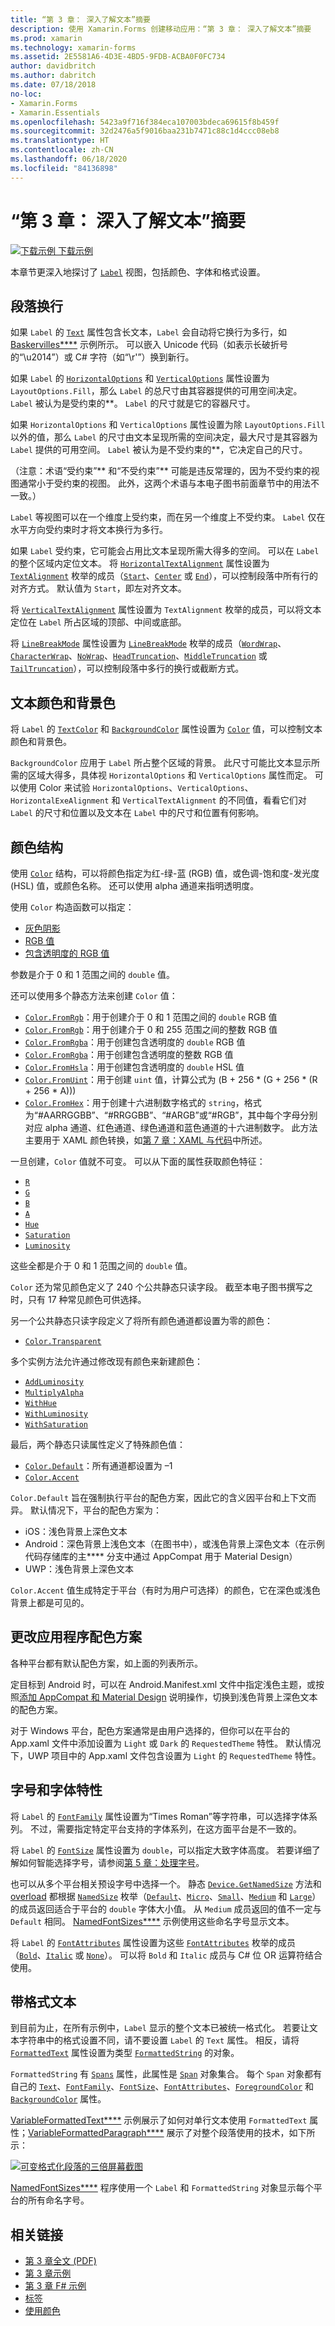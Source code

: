 ```yaml
---
title: “第 3 章： 深入了解文本”摘要
description: 使用 Xamarin.Forms 创建移动应用：“第 3 章： 深入了解文本”摘要
ms.prod: xamarin
ms.technology: xamarin-forms
ms.assetid: 2E5581A6-4D3E-4BD5-9FDB-ACBA0F0FC734
author: davidbritch
ms.author: dabritch
ms.date: 07/18/2018
no-loc:
- Xamarin.Forms
- Xamarin.Essentials
ms.openlocfilehash: 5423a9f716f384eca107003bdeca69615f8b459f
ms.sourcegitcommit: 32d2476a5f9016baa231b7471c88c1d4ccc08eb8
ms.translationtype: HT
ms.contentlocale: zh-CN
ms.lasthandoff: 06/18/2020
ms.locfileid: "84136898"
---
```

# <a name="summary-of-chapter-3-deeper-into-text"></a>“第 3 章： 深入了解文本”摘要

[![下载示例](~/media/shared/download.png) 下载示例](https://github.com/xamarin/xamarin-forms-book-samples/tree/master/Chapter03)

本章节更深入地探讨了 [`Label`](xref:Xamarin.Forms.Label) 视图，包括颜色、字体和格式设置。

## <a name="wrapping-paragraphs"></a>段落换行

如果 `Label` 的 [`Text`](xref:Xamarin.Forms.Label.Text) 属性包含长文本，`Label` 会自动将它换行为多行，如 [Baskervilles****](https://github.com/xamarin/xamarin-forms-book-samples/tree/master/Chapter03/Baskervilles) 示例所示。 可以嵌入 Unicode 代码（如表示长破折号的“\u2014”）或 C# 字符（如“\r'”）换到新行。

如果 `Label` 的 [`HorizontalOptions`](xref:Xamarin.Forms.View.HorizontalOptions) 和 [`VerticalOptions`](xref:Xamarin.Forms.View.VerticalOptions) 属性设置为 `LayoutOptions.Fill`，那么 `Label` 的总尺寸由其容器提供的可用空间决定。 `Label` 被认为是受约束的**。 `Label` 的尺寸就是它的容器尺寸。

如果 `HorizontalOptions` 和 `VerticalOptions` 属性设置为除 `LayoutOptions.Fill` 以外的值，那么 `Label` 的尺寸由文本呈现所需的空间决定，最大尺寸是其容器为 `Label` 提供的可用空间。 `Label` 被认为是不受约束的**，它决定自己的尺寸。

（注意：术语“受约束”** 和“不受约束”** 可能是违反常理的，因为不受约束的视图通常小于受约束的视图。 此外，这两个术语与本电子图书前面章节中的用法不一致。）

`Label` 等视图可以在一个维度上受约束，而在另一个维度上不受约束。 `Label` 仅在水平方向受约束时才将文本换行为多行。

如果 `Label` 受约束，它可能会占用比文本呈现所需大得多的空间。 可以在 `Label` 的整个区域内定位文本。 将 [`HorizontalTextAlignment`](xref:Xamarin.Forms.Label.HorizontalTextAlignment) 属性设置为 [`TextAlignment`](xref:Xamarin.Forms.TextAlignment) 枚举的成员（[`Start`](xref:Xamarin.Forms.TextAlignment.Start)、[`Center`](xref:Xamarin.Forms.TextAlignment.Center) 或 [`End`](xref:Xamarin.Forms.TextAlignment.Center)），可以控制段落中所有行的对齐方式。 默认值为 `Start`，即左对齐文本。

将 [`VerticalTextAlignment`](xref:Xamarin.Forms.Label.VerticalTextAlignment) 属性设置为 `TextAlignment` 枚举的成员，可以将文本定位在 `Label` 所占区域的顶部、中间或底部。

将 [`LineBreakMode`](xref:Xamarin.Forms.Label.LineBreakMode) 属性设置为 [`LineBreakMode`](xref:Xamarin.Forms.LineBreakMode) 枚举的成员（[`WordWrap`](xref:Xamarin.Forms.LineBreakMode.WordWrap)、[`CharacterWrap`](xref:Xamarin.Forms.LineBreakMode.CharacterWrap)、[`NoWrap`](xref:Xamarin.Forms.LineBreakMode.NoWrap)、[`HeadTruncation`](xref:Xamarin.Forms.LineBreakMode.HeadTruncation)、[`MiddleTruncation`](xref:Xamarin.Forms.LineBreakMode.MiddleTruncation) 或 [`TailTruncation`](xref:Xamarin.Forms.LineBreakMode.TailTruncation)），可以控制段落中多行的换行或截断方式。

## <a name="text-and-background-colors"></a>文本颜色和背景色

将 `Label` 的 [`TextColor`](xref:Xamarin.Forms.Label.TextColor) 和 [`BackgroundColor`](xref:Xamarin.Forms.VisualElement.BackgroundColor) 属性设置为 [`Color`](xref:Xamarin.Forms.Color) 值，可以控制文本颜色和背景色。

`BackgroundColor` 应用于 `Label` 所占整个区域的背景。 此尺寸可能比文本显示所需的区域大得多，具体视 `HorizontalOptions` 和 `VerticalOptions` 属性而定。 可以使用 Color 来试验 `HorizontalOptions`、`VerticalOptions`、`HorizontalExeAlignment` 和 `VerticalTextAlignment` 的不同值，看看它们对 `Label` 的尺寸和位置以及文本在 `Label` 中的尺寸和位置有何影响。

## <a name="the-color-structure"></a>颜色结构

使用 [`Color`](xref:Xamarin.Forms.Color) 结构，可以将颜色指定为红-绿-蓝 (RGB) 值，或色调-饱和度-发光度 (HSL) 值，或颜色名称。 还可以使用 alpha 通道来指明透明度。

使用 `Color` 构造函数可以指定：

- [灰色阴影](xref:Xamarin.Forms.Color.%23ctor(System.Double))
- [RGB 值](xref:Xamarin.Forms.Color.%23ctor(System.Double,System.Double,System.Double))
- [包含透明度的 RGB 值](xref:Xamarin.Forms.Color.%23ctor(System.Double,System.Double,System.Double,System.Double))

参数是介于 0 和 1 范围之间的 `double` 值。

还可以使用多个静态方法来创建 `Color` 值：

- [`Color.FromRgb`](xref:Xamarin.Forms.Color.FromRgb(System.Double,System.Double,System.Double))：用于创建介于 0 和 1 范围之间的 `double` RGB 值
- [`Color.FromRgb`](xref:Xamarin.Forms.Color.FromRgb(System.Int32,System.Int32,System.Int32))：用于创建介于 0 和 255 范围之间的整数 RGB 值
- [`Color.FromRgba`](xref:Xamarin.Forms.Color.FromRgba(System.Double,System.Double,System.Double,System.Double))：用于创建包含透明度的 `double` RGB 值
- [`Color.FromRgba`](xref:Xamarin.Forms.Color.FromRgba(System.Int32,System.Int32,System.Int32,System.Int32))：用于创建包含透明度的整数 RGB 值
- [`Color.FromHsla`](xref:Xamarin.Forms.Color.FromHsla(System.Double,System.Double,System.Double,System.Double))：用于创建包含透明度的 `double` HSL 值
- [`Color.FromUint`](xref:Xamarin.Forms.Color.FromUint(System.UInt32))：用于创建 `uint` 值，计算公式为 (B + 256 \* (G + 256 \* (R + 256 \* A)))
- [`Color.FromHex`](xref:Xamarin.Forms.Color.FromHex(System.String))：用于创建十六进制数字格式的 `string`，格式为“#AARRGGBB”、“#RRGGBB”、“#ARGB”或“#RGB”，其中每个字母分别对应 alpha 通道、红色通道、绿色通道和蓝色通道的十六进制数字。 此方法主要用于 XAML 颜色转换，如[第 7 章：XAML 与代码](~/xamarin-forms/creating-mobile-apps-xamarin-forms/summaries/chapter07.md)中所述。

一旦创建，`Color` 值就不可变。 可以从下面的属性获取颜色特征：

- [`R`](xref:Xamarin.Forms.Color.R)
- [`G`](xref:Xamarin.Forms.Color.G)
- [`B`](xref:Xamarin.Forms.Color.B)
- [`A`](xref:Xamarin.Forms.Color.A)
- [`Hue`](xref:Xamarin.Forms.Color.Hue)
- [`Saturation`](xref:Xamarin.Forms.Color.Saturation)
- [`Luminosity`](xref:Xamarin.Forms.Color.Luminosity)

这些全都是介于 0 和 1 范围之间的 `double` 值。

`Color` 还为常见颜色定义了 240 个公共静态只读字段。 截至本电子图书撰写之时，只有 17 种常见颜色可供选择。

另一个公共静态只读字段定义了将所有颜色通道都设置为零的颜色：

- [`Color.Transparent`](xref:Xamarin.Forms.Color.Transparent)

多个实例方法允许通过修改现有颜色来新建颜色：

- [`AddLuminosity`](xref:Xamarin.Forms.Color.AddLuminosity(System.Double))
- [`MultiplyAlpha`](xref:Xamarin.Forms.Color.MultiplyAlpha(System.Double))
- [`WithHue`](xref:Xamarin.Forms.Color.WithHue(System.Double))
- [`WithLuminosity`](xref:Xamarin.Forms.Color.WithLuminosity(System.Double))
- [`WithSaturation`](xref:Xamarin.Forms.Color.WithSaturation(System.Double))

最后，两个静态只读属性定义了特殊颜色值：

- [`Color.Default`](xref:Xamarin.Forms.Color.Default)：所有通道都设置为 &ndash;1
- [`Color.Accent`](xref:Xamarin.Forms.Color.Accent)

`Color.Default` 旨在强制执行平台的配色方案，因此它的含义因平台和上下文而异。 默认情况下，平台的配色方案为：

- iOS：浅色背景上深色文本
- Android：深色背景上浅色文本（在图书中），或浅色背景上深色文本（在示例代码存储库的主**** 分支中通过 AppCompat 用于 Material Design）
- UWP：浅色背景上深色文本

`Color.Accent` 值生成特定于平台（有时为用户可选择）的颜色，它在深色或浅色背景上都是可见的。

## <a name="changing-the-application-color-scheme"></a>更改应用程序配色方案

各种平台都有默认配色方案，如上面的列表所示。

定目标到 Android 时，可以在 Android.Manifest.xml 文件中指定浅色主题，或按照[添加 AppCompat 和 Material Design](~/xamarin-forms/platform/android/appcompat-material-design.md) 说明操作，切换到浅色背景上深色文本的配色方案。

对于 Windows 平台，配色方案通常是由用户选择的，但你可以在平台的 App.xaml 文件中添加设置为 `Light` 或 `Dark` 的 `RequestedTheme` 特性。 默认情况下，UWP 项目中的 App.xaml 文件包含设置为 `Light` 的 `RequestedTheme` 特性。

## <a name="font-sizes-and-attributes"></a>字号和字体特性

将 `Label` 的 [`FontFamily`](xref:Xamarin.Forms.Label.FontFamily) 属性设置为“Times Roman”等字符串，可以选择字体系列。 不过，需要指定特定平台支持的字体系列，在这方面平台是不一致的。

将 `Label` 的 [`FontSize`](xref:Xamarin.Forms.Label.FontSize) 属性设置为 `double`，可以指定大致字体高度。 若要详细了解如何智能选择字号，请参阅[第 5 章：处理字号](chapter05.md)。

也可以从多个平台相关预设字号中选择一个。 静态 [`Device.GetNamedSize`](xref:Xamarin.Forms.Device.GetNamedSize(Xamarin.Forms.NamedSize,System.Type)) 方法和 [overload](xref:Xamarin.Forms.Device.GetNamedSize(Xamarin.Forms.NamedSize,Xamarin.Forms.Element)) 都根据 [`NamedSize`](xref:Xamarin.Forms.NamedSize) 枚举（[`Default`](xref:Xamarin.Forms.NamedSize.Default)、[`Micro`](xref:Xamarin.Forms.NamedSize.Micro)、[`Small`](xref:Xamarin.Forms.NamedSize.Small)、[`Medium`](xref:Xamarin.Forms.NamedSize.Medium) 和 [`Large`](xref:Xamarin.Forms.NamedSize.Large)）的成员返回适合于平台的 `double` 字体大小值。 从 `Medium` 成员返回的值不一定与 `Default` 相同。 [NamedFontSizes****](https://github.com/xamarin/xamarin-forms-book-samples/tree/master/Chapter03/NamedFontSizes) 示例使用这些命名字号显示文本。

将 `Label` 的 [`FontAttributes`](xref:Xamarin.Forms.Label.FontAttributes) 属性设置为这些 [`FontAttributes`](xref:Xamarin.Forms.FontAttributes) 枚举的成员（[`Bold`](xref:Xamarin.Forms.FontAttributes.Bold)、[`Italic`](xref:Xamarin.Forms.FontAttributes.Italic) 或 [`None`](xref:Xamarin.Forms.FontAttributes.None)）。 可以将 `Bold` 和 `Italic` 成员与 C# 位 OR 运算符结合使用。

## <a name="formatted-text"></a>带格式文本

到目前为止，在所有示例中，`Label` 显示的整个文本已被统一格式化。 若要让文本字符串中的格式设置不同，请不要设置 `Label` 的 `Text` 属性。 相反，请将 [`FormattedText`](xref:Xamarin.Forms.Label.FormattedText) 属性设置为类型 [`FormattedString`](xref:Xamarin.Forms.FormattedString) 的对象。

`FormattedString` 有 [`Spans`](xref:Xamarin.Forms.FormattedString.Spans) 属性，此属性是 [`Span`](xref:Xamarin.Forms.Span) 对象集合。 每个 `Span` 对象都有自己的 [`Text`](xref:Xamarin.Forms.Span.Text)、[`FontFamily`](xref:Xamarin.Forms.Span.FontFamily)、[`FontSize`](xref:Xamarin.Forms.Span.FontSize)、[`FontAttributes`](xref:Xamarin.Forms.Span.FontAttributes)、[`ForegroundColor`](xref:Xamarin.Forms.Span.ForegroundColor) 和 [`BackgroundColor`](xref:Xamarin.Forms.Span.BackgroundColor) 属性。

[VariableFormattedText****](https://github.com/xamarin/xamarin-forms-book-samples/tree/master/Chapter03/VarFormText) 示例展示了如何对单行文本使用 `FormattedText` 属性；[VariableFormattedParagraph****](https://github.com/xamarin/xamarin-forms-book-samples/tree/master/Chapter03/VarFormPara) 展示了对整个段落使用的技术，如下所示：

[![可变格式化段落的三倍屏幕截图](images/ch03fg06-small.png "可变格式化标签文本")](images/ch03fg06-large.png#lightbox "可变格式化标签文本")

[NamedFontSizes****](https://github.com/xamarin/xamarin-forms-book-samples/tree/master/Chapter03/NamedFontSizes) 程序使用一个 `Label` 和 `FormattedString` 对象显示每个平台的所有命名字号。

## <a name="related-links"></a>相关链接

- [第 3 章全文 (PDF)](https://download.xamarin.com/developer/xamarin-forms-book/XamarinFormsBook-Ch03-Apr2016.pdf)
- [第 3 章示例](https://github.com/xamarin/xamarin-forms-book-samples/tree/master/Chapter03)
- [第 3 章 F# 示例](https://github.com/xamarin/xamarin-forms-book-samples/tree/master/Chapter03/FS)
- [标签](~/xamarin-forms/user-interface/text/label.md)
- [使用颜色](~/xamarin-forms/user-interface/colors.md)
